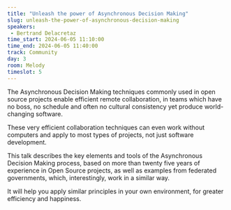 ```yaml
---
title: "Unleash the power of Asynchronous Decision Making"
slug: unleash-the-power-of-asynchronous-decision-making
speakers:
 - Bertrand Delacretaz
time_start: 2024-06-05 11:10:00
time_end: 2024-06-05 11:40:00
track: Community
day: 3
room: Melody
timeslot: 5
---
```


The Asynchronous Decision Making techniques commonly used in open source projects enable efficient remote collaboration, in teams which have no boss, no schedule and often no cultural consistency yet produce world-changing software.
 
These very efficient collaboration techniques can even work without computers and apply to most types of projects, not just software development.
 
This talk describes the key elements and tools of the Asynchronous Decision Making process, based on more than twenty five years of experience in Open Source projects, as well as examples from federated governments, which, interestingly, work in a similar way.
 
It will help you apply similar principles in your own environment, for greater efficiency and happiness.